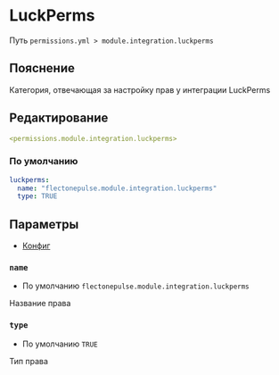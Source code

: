# LuckPerms
Путь `permissions.yml > module.integration.luckperms`

## Пояснение
Категория, отвечающая за настройку прав у интеграции LuckPerms

## Редактирование
```yaml
<permissions.module.integration.luckperms>
```

### По умолчанию
```yaml
luckperms:
  name: "flectonepulse.module.integration.luckperms"
  type: TRUE
```

## Параметры

- [Конфиг](/en/config/module/integration/luckperms/)

### `name`
- По умолчанию `flectonepulse.module.integration.luckperms`

Название права

### `type`
- По умолчанию `TRUE`

Тип права

<!--@include: @/en/parts/permission.md-->

